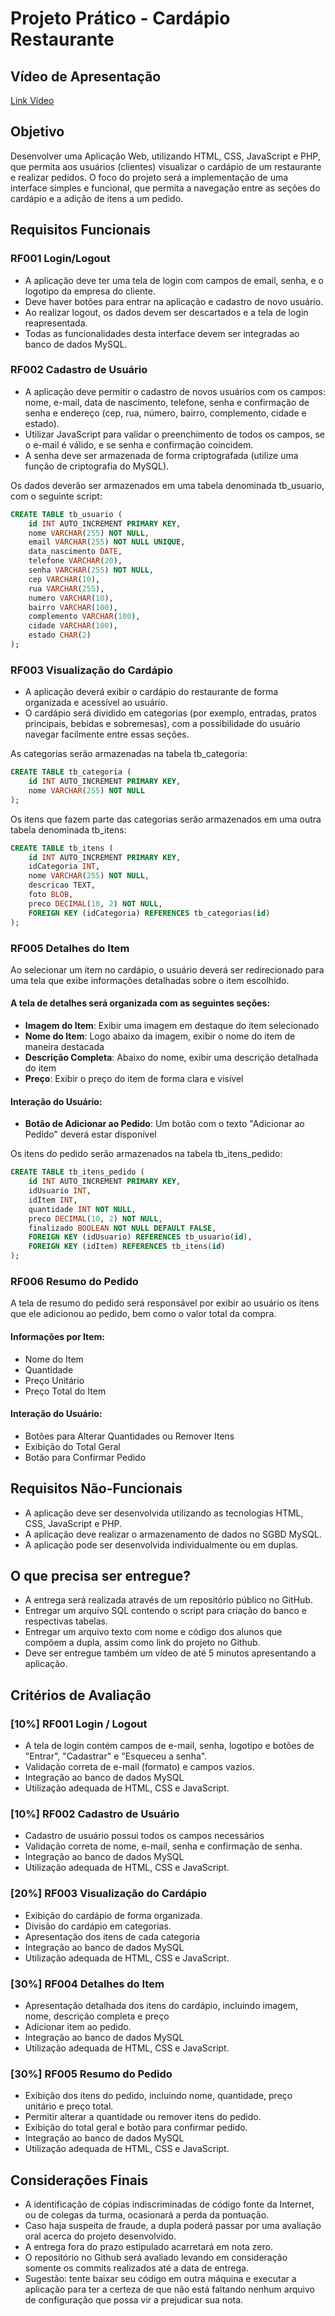 # Projeto Prático - Cardápio Restaurante

## Vídeo de Apresentação
[Link Vídeo](colocar-link)

## Objetivo
Desenvolver uma Aplicação Web, utilizando HTML, CSS, JavaScript e PHP, que permita aos usuários (clientes) visualizar o cardápio de um restaurante e realizar pedidos. O foco do projeto será a implementação de uma interface simples e funcional, que permita a navegação entre as seções do cardápio e a adição de itens a um pedido.

## Requisitos Funcionais

### RF001 Login/Logout
- A aplicação deve ter uma tela de login com campos de email, senha, e o logotipo da empresa do cliente.
- Deve haver botões para entrar na aplicação e cadastro de novo usuário.
- Ao realizar logout, os dados devem ser descartados e a tela de login reapresentada.
- Todas as funcionalidades desta interface devem ser integradas ao banco de dados MySQL.

### RF002 Cadastro de Usuário
- A aplicação deve permitir o cadastro de novos usuários com os campos: nome, e-mail, data de nascimento, telefone, senha e confirmação de senha e endereço (cep, rua, número, bairro, complemento, cidade e estado).
- Utilizar JavaScript para validar o preenchimento de todos os campos, se o e-mail é válido, e se senha e confirmação coincidem.
- A senha deve ser armazenada de forma criptografada (utilize uma função de criptografia do MySQL).

Os dados deverão ser armazenados em uma tabela denominada tb_usuario, com o seguinte script:

```sql
CREATE TABLE tb_usuario (
    id INT AUTO_INCREMENT PRIMARY KEY,
    nome VARCHAR(255) NOT NULL,
    email VARCHAR(255) NOT NULL UNIQUE,
    data_nascimento DATE,
    telefone VARCHAR(20),
    senha VARCHAR(255) NOT NULL,
    cep VARCHAR(10),
    rua VARCHAR(255),
    numero VARCHAR(10),
    bairro VARCHAR(100),
    complemento VARCHAR(100),
    cidade VARCHAR(100),
    estado CHAR(2)
);
```

### RF003 Visualização do Cardápio
- A aplicação deverá exibir o cardápio do restaurante de forma organizada e acessível ao usuário.
- O cardápio será dividido em categorias (por exemplo, entradas, pratos principais, bebidas e sobremesas), com a possibilidade do usuário navegar facilmente entre essas seções.

As categorias serão armazenadas na tabela tb_categoria:

```sql
CREATE TABLE tb_categoria (
    id INT AUTO_INCREMENT PRIMARY KEY,
    nome VARCHAR(255) NOT NULL
);
```

Os itens que fazem parte das categorias serão armazenados em uma outra tabela denominada tb_itens:

```sql
CREATE TABLE tb_itens (
    id INT AUTO_INCREMENT PRIMARY KEY,
    idCategoria INT,
    nome VARCHAR(255) NOT NULL,
    descricao TEXT,
    foto BLOB,
    preco DECIMAL(10, 2) NOT NULL,
    FOREIGN KEY (idCategoria) REFERENCES tb_categorias(id)
);
```

### RF005 Detalhes do Item
Ao selecionar um item no cardápio, o usuário deverá ser redirecionado para uma tela que exibe informações detalhadas sobre o item escolhido.

#### A tela de detalhes será organizada com as seguintes seções:
- **Imagem do Item**: Exibir uma imagem em destaque do item selecionado
- **Nome do Item**: Logo abaixo da imagem, exibir o nome do item de maneira destacada
- **Descrição Completa**: Abaixo do nome, exibir uma descrição detalhada do item
- **Preço**: Exibir o preço do item de forma clara e visível

#### Interação do Usuário:
- **Botão de Adicionar ao Pedido**: Um botão com o texto "Adicionar ao Pedido" deverá estar disponível

Os itens do pedido serão armazenados na tabela tb_itens_pedido:

```sql
CREATE TABLE tb_itens_pedido (
    id INT AUTO_INCREMENT PRIMARY KEY,
    idUsuario INT,
    idItem INT,
    quantidade INT NOT NULL,
    preco DECIMAL(10, 2) NOT NULL,
    finalizado BOOLEAN NOT NULL DEFAULT FALSE,
    FOREIGN KEY (idUsuario) REFERENCES tb_usuario(id),
    FOREIGN KEY (idItem) REFERENCES tb_itens(id)
);
```

### RF006 Resumo do Pedido
A tela de resumo do pedido será responsável por exibir ao usuário os itens que ele adicionou ao pedido, bem como o valor total da compra.

#### Informações por Item:
- Nome do Item
- Quantidade
- Preço Unitário
- Preço Total do Item

#### Interação do Usuário:
- Botões para Alterar Quantidades ou Remover Itens
- Exibição do Total Geral
- Botão para Confirmar Pedido

## Requisitos Não-Funcionais
- A aplicação deve ser desenvolvida utilizando as tecnologias HTML, CSS, JavaScript e PHP.
- A aplicação deve realizar o armazenamento de dados no SGBD MySQL.
- A aplicação pode ser desenvolvida individualmente ou em duplas.

## O que precisa ser entregue?
- A entrega será realizada através de um repositório público no GitHub.
- Entregar um arquivo SQL contendo o script para criação do banco e respectivas tabelas.
- Entregar um arquivo texto com nome e código dos alunos que compõem a dupla, assim como link do projeto no Github.
- Deve ser entregue também um vídeo de até 5 minutos apresentando a aplicação.

## Critérios de Avaliação

### [10%] RF001 Login / Logout
- A tela de login contém campos de e-mail, senha, logotipo e botões de "Entrar", "Cadastrar" e "Esqueceu a senha".
- Validação correta de e-mail (formato) e campos vazios.
- Integração ao banco de dados MySQL
- Utilização adequada de HTML, CSS e JavaScript.

### [10%] RF002 Cadastro de Usuário
- Cadastro de usuário possui todos os campos necessários
- Validação correta de nome, e-mail, senha e confirmação de senha.
- Integração ao banco de dados MySQL
- Utilização adequada de HTML, CSS e JavaScript.

### [20%] RF003 Visualização do Cardápio
- Exibição do cardápio de forma organizada.
- Divisão do cardápio em categorias.
- Apresentação dos itens de cada categoria
- Integração ao banco de dados MySQL
- Utilização adequada de HTML, CSS e JavaScript.

### [30%] RF004 Detalhes do Item
- Apresentação detalhada dos itens do cardápio, incluindo imagem, nome, descrição completa e preço
- Adicionar item ao pedido.
- Integração ao banco de dados MySQL
- Utilização adequada de HTML, CSS e JavaScript.

### [30%] RF005 Resumo do Pedido
- Exibição dos itens do pedido, incluindo nome, quantidade, preço unitário e preço total.
- Permitir alterar a quantidade ou remover itens do pedido.
- Exibição do total geral e botão para confirmar pedido.
- Integração ao banco de dados MySQL
- Utilização adequada de HTML, CSS e JavaScript.

## Considerações Finais
- A identificação de cópias indiscriminadas de código fonte da Internet, ou de colegas da turma, ocasionará a perda da pontuação.
- Caso haja suspeita de fraude, a dupla poderá passar por uma avaliação oral acerca do projeto desenvolvido.
- A entrega fora do prazo estipulado acarretará em nota zero.
- O repositório no Github será avaliado levando em consideração somente os commits realizados até a data de entrega.
- Sugestão: tente baixar seu código em outra máquina e executar a aplicação para ter a certeza de que não está faltando nenhum arquivo de configuração que possa vir a prejudicar sua nota.
